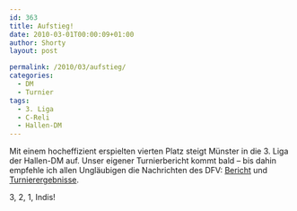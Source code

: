 ```yaml
---
id: 363
title: Aufstieg!
date: 2010-03-01T00:00:09+01:00
author: Shorty
layout: post

permalink: /2010/03/aufstieg/
categories:
  - DM
  - Turnier
tags:
  - 3. Liga
  - C-Reli
  - Hallen-DM
---
```

Mit einem hocheffizient erspielten vierten Platz steigt Münster in die 3. Liga der Hallen-DM auf. Unser eigener Turnierbericht kommt bald &#8211; bis dahin empfehle ich allen Ungläubigen die Nachrichten des DFV: [Bericht](http://www.frisbeesportverband.de/news/index.php?nid=1168939989) und [Turnierergebnisse](http://www.frisbeesportverband.de/events/index.php?aid=2150&eid=1169668493).

3, 2, 1, Indis!